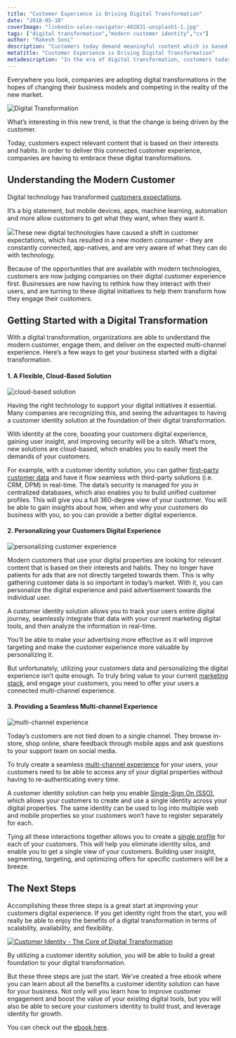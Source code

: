 ```yaml
---
title: "Customer Experience is Driving Digital Transformation"
date: "2018-05-18"
coverImage: "linkedin-sales-navigator-402831-unsplash1-1.jpg"
tags: ["digital transformation","modern customer identity","cx"]
author: "Rakesh Soni" 
description: "Customers today demand meaningful content which is based on their preferences and behaviours. Companies have to accept these digital transformations to offer this connected customer experience."
metatitle: "Customer Experience is Driving Digital Transformation"
metadescription: "In the era of digital transformation, customers today demand meaningful content which is based on their preferences and behaviours."
---
```


Everywhere you look, companies are adopting digital transformations in the hopes of changing their business models and competing in the reality of the new market.

![Digital Transformation](linkedin-sales-navigator-1.jpg)

What’s interesting in this new trend, is that the change is being driven by the customer.

Today, customers expect relevant content that is based on their interests and habits. In order to deliver this connected customer experience, companies are having to embrace these digital transformations.

## Understanding the Modern Customer

Digital technology has transformed [customers expectations](https://www.loginradius.com/resource/guide-to-modern-customer-identity/).

It’s a big statement, but mobile devices, apps, machine learning, automation and more allow customers to get what they want, when they want it.

![](nordwood-themes.jpg)These new digital technologies have caused a shift in customer expectations, which has resulted in a new modern consumer - they are constantly connected, app-natives, and are very aware of what they can do with technology. 

Because of the opportunities that are available with modern technologies, customers are now judging companies on their digital customer experience first. Businesses are now having to rethink how they interact with their users, and are turning to these digital initiatives to help them transform how they engage their customers.

## Getting Started with a Digital Transformation

With a digital transformation, organizations are able to understand the modern customer, engage them, and deliver on the expected multi-channel experience. Here’s a few ways to get your business started with a digital transformation.

#### 1\. A Flexible, Cloud-Based Solution

![cloud-based solution](rawpixel-369788-unsplash.jpg)

Having the right technology to support your digital initiatives it essential. Many companies are recognizing this, and seeing the advantages to having a customer identity solution at the foundation of their digital transformation.

With identity at the core, boosting your customers digital experience, gaining user insight, and improving security will be a sitch. What’s more, new solutions are cloud-based, which enables you to easily meet the demands of your customers.

For example, with a customer identity solution, you can gather [first-party customer data](https://www.loginradius.com/data-management-and-governance/) and have it flow seamless with third-party solutions (i.e. CRM, DPM) in real-time. The data’s security is managed for you in centralized databases, which also enables you to build unified customer profiles. This will give you a full 360-degree view of your customer. You will be able to gain insights about how, when and why your customers do business with you, so you can provide a better digital experience.

#### 2\. Personalizing your Customers Digital Experience

![personalizing customer experience](john-schnobrich-520023-unsplash-1.jpg)

Modern customers that use your digital properties are looking for relevant content that is based on their interests and habits. They no longer have patients for ads that are not directly targeted towards them. This is why gathering customer data is so important in today’s market. With it, you can personalize the digital experience and paid advertisement towards the individual user.

A customer identity solution allows you to track your users entire digital journey, seamlessly integrate that data with your current marketing digital tools, and then analyze the information in real-time. 

You’ll be able to make your advertising more effective as it will improve targeting and make the customer experience more valuable by personalizing it.

But unfortunately, utilizing your customers data and personalizing the digital experience isn’t quite enough. To truly bring value to your current [marketing stack](https://www.loginradius.com/), and engage your customers, you need to offer your users a connected multi-channel experience.

#### 3\. Providing a Seamless Multi-channel Experience

![multi-channel experience](rawpixel-660359-unsplash.jpg)

Today’s customers are not tied down to a single channel. They browse in-store, shop online, share feedback through mobile apps and ask questions to your support team on social media.

To truly create a seamless [multi-channel experience](https://www.loginradius.com/connected-customer-experience/) for your users, your customers need to be able to access any of your digital properties without having to re-authenticating every time.

A customer identity solution can help you enable [Single-Sign On (SSO)](https://www.loginradius.com/single-sign-on-overview/), which allows your customers to create and use a single identity across your digital properties. The same identity can be used to log into multiple web and mobile properties so your customers won’t have to register separately for each.

Tying all these interactions together allows you to create a [single profile](https://www.loginradius.com/unify-customer-profiles/) for each of your customers. This will help you eliminate identity silos, and enable you to get a single view of your customers. Building user insight, segmenting, targeting, and optimizing offers for specific customers will be a breeze.

## The Next Steps

Accomplishing these three steps is a great start at improving your customers digital experience. If you get identity right from the start, you will really be able to enjoy the benefits of a digital transformation in terms of scalability, availability, and flexibility.

[![Customer Identity - The Core of Digital Transformation](guide-to-modern-cover.png)](https://www.loginradius.com/resource/customer-identity-the-core-of-digital-transformation/)

By utilizing a customer identity solution, you will be able to build a great foundation to your digital transformation.

But these three steps are just the start. We’ve created a free ebook where you can learn about all the benefits a customer identity solution can have for your business. Not only will you learn how to improve customer engagement and boost the value of your existing digital tools, but you will also be able to secure your customers identity to build trust, and leverage identity for growth.

You can check out the [ebook here](https://www.loginradius.com/resource/guide-to-modern-customer-identity/).
